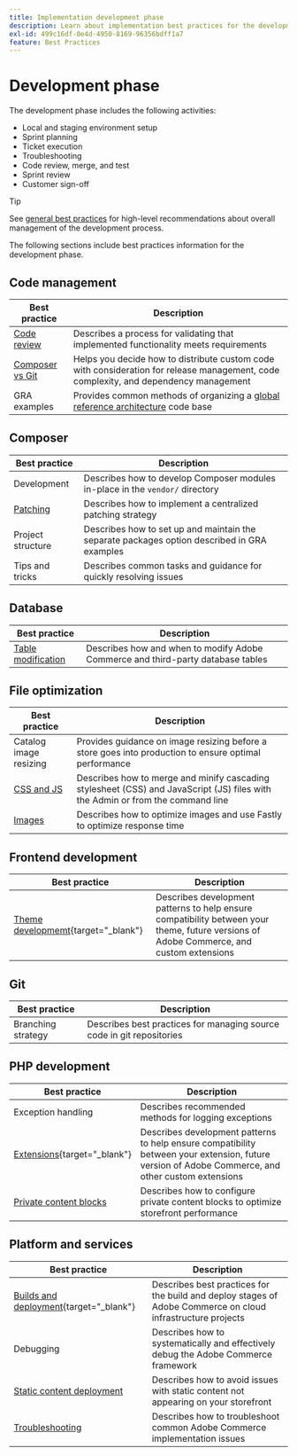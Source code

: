```yaml
---
title: Implementation development phase
description: Learn about implementation best practices for the development phase of Adobe Commerce projects.
exl-id: 499c16df-0e4d-4950-8169-96356bdff1a7
feature: Best Practices
---
```

# Development phase

The development phase includes the following activities:

- Local and staging environment setup
- Sprint planning
- Ticket execution
- Troubleshooting
- Code review, merge, and test
- Sprint review
- Customer sign-off

>[!TIP]
>
>See [general best practices](general.md) for high-level recommendations about overall management of the development process.

The following sections include best practices information for the development phase.

## Code management

| Best practice                         | Description                                                                                                                           |
|---------------------------------------|---------------------------------------------------------------------------------------------------------------------------------------|
| [Code review](code-review.md)         | Describes a process for validating that implemented functionality meets requirements                                                  |
| [Composer vs Git](code-management.md) | Helps you decide how to distribute custom code with consideration for release management, code complexity, and dependency management |
| GRA examples                          | Provides common methods of organizing a [global reference architecture](../../architecture/global-reference.md) code base             |

## Composer

| Best practice                                   | Description                                                                                 |
|-------------------------------------------------|---------------------------------------------------------------------------------------------|
| Development                                     | Describes how to develop Composer modules in-place in the `vendor/` directory               |
| [Patching](../maintenance/patching-at-scale.md) | Describes how to implement a centralized patching strategy                                  |
| Project structure                               | Describes how to set up and maintain the separate packages option described in GRA examples |
| Tips and tricks                                 | Describes common tasks and guidance for quickly resolving issues                            |

## Database

| Best practice                                                  | Description                                                                     |
|----------------------------------------------------------------|---------------------------------------------------------------------------------|
| [Table modification](modifying-core-and-third-party-tables.md) | Describes how and when to modify Adobe Commerce and third-party database tables |

## File optimization

| Best practice                          | Description                                                                                                                    |
|----------------------------------------|--------------------------------------------------------------------------------------------------------------------------------|
| Catalog image resizing                 | Provides guidance on image resizing before a store goes into production to ensure optimal performance                          |
| [CSS and JS](optimize-css-js-files.md) | Describes how to merge and minify cascading stylesheet (CSS) and JavaScript (JS) files with the Admin or from the command line |
| [Images](image-optimization.md)        | Describes how to optimize images and use Fastly to optimize response time                                                      |

## Frontend development

| Best practice                                                                                                  | Description                                                                                                                              |
|----------------------------------------------------------------------------------------------------------------|------------------------------------------------------------------------------------------------------------------------------------------|
| [Theme developmemt](https://developer.adobe.com/commerce/frontend-core/guide/best-practices/){target="_blank"} | Describes development patterns to help ensure compatibility between your theme, future versions of Adobe Commerce, and custom extensions |

## Git

| Best practice      | Description                                                           |
|--------------------|-----------------------------------------------------------------------|
| Branching strategy | Describes best practices for managing source code in git repositories |

## PHP development

| Best practice                                                                           | Description                                                                                                                                       |
|-----------------------------------------------------------------------------------------|---------------------------------------------------------------------------------------------------------------------------------------------------|
| Exception handling                                                                      | Describes recommended methods for logging exceptions                                                                                              |
| [Extensions](https://developer.adobe.com/commerce/php/best-practices/){target="_blank"} | Describes development patterns to help ensure compatibility between your extension, future version of Adobe Commerce, and other custom extensions |
| [Private content blocks](private-content-block-configuration.md)                        | Describes how to configure private content blocks to optimize storefront performance                                                              |

## Platform and services

| Best practice                                                                                                                                          | Description                                                                                                 |
|--------------------------------------------------------------------------------------------------------------------------------------------------------|-------------------------------------------------------------------------------------------------------------|
| [Builds and deployment](https://experienceleague.adobe.com/docs/commerce-cloud-service/user-guide/develop/deploy/best-practices.html){target="_blank"} | Describes best practices for the build and deploy stages of Adobe Commerce on cloud infrastructure projects |
| Debugging                                                                                                                                              | Describes how to systematically and effectively debug the Adobe Commerce framework                          |
| [Static content deployment](static-content-deployment.md)                                                                                              | Describes how to avoid issues with static content not appearing on your storefront                          |
| [Troubleshooting](troubleshooting.md)                                                                                                                  | Describes how to troubleshoot common Adobe Commerce implementation issues                                   |
